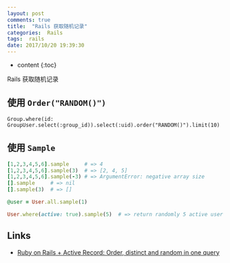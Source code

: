 ```yaml
---
layout: post
comments: true
title:  "Rails 获取随机记录"
categories:  Rails
tags:  rails
date: 2017/10/20 19:39:30
---
```


* content
{:toc}

Rails 获取随机记录


## 使用 `Order("RANDOM()")`

`Group.where(id: GroupUser.select(:group_id)).select(:uid).order("RANDOM()").limit(10)`


## 使用 `Sample`

```ruby
[1,2,3,4,5,6].sample     # => 4     
[1,2,3,4,5,6].sample(3)  # => [2, 4, 5]     
[1,2,3,4,5,6].sample(-3) # => ArgumentError: negative array size     
[].sample     # => nil     
[].sample(3)  # => []   

@user = User.all.sample(1)

User.where(active: true).sample(5)  # => return randomly 5 active user's from User table
```



## Links

* [Ruby on Rails + Active Record: Order, distinct and random in one query](https://stackoverflow.com/a/45762698/4455426)
